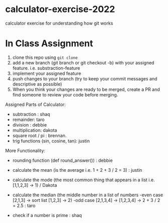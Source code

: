 # calculator-exercise-2022
calculator exercise for understanding how git works 


# In Class Assignment 

1. clone this repo using ```git clone```
2. add a new branch (git branch or git checkout -b) with your assigned feature. i.e. substraction-feature 
3. implement your assigned feature 
4. push changes to your branch (try to keep your commit messages and descriptive as possible)
5. When you think your changes are ready to be merged, create a PR and find someone to review your code before merging. 


Assigned Parts of Calculator: 
- subtraction : shaq
- remainder: taro 
- division : debbie 
- multiplication: dakota 
- square root / pi : brennan. 
- trig functions (sin, cosine, tan): justin  

More Functionality: 
- rounding function (def round_answer()) : debbie
- calculate the mean (is the average i.e. 1 + 2 + 3 / 2 = 3) : justin 
- calculate the mode (the most common thing that appears in a list i.e. [1,1,2,3] -> 1) / Dakota
- calculate the median (the middle number in a list of numbers 
  -even case [2,1,3] -> sort list [1,2,3] -> 2)
  -odd  case [2,1,3,4] -> [1,2,3,4] -> 2 + 3 / 2 = 2.5  : taro  

- check if a number is prime : shaq 
